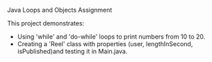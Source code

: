 Java Loops and Objects Assignment

This project demonstrates:
- Using 'while' and 'do-while' loops to print numbers from 10 to 20.
- Creating a 'Reel' class with properties (user, lengthInSecond, isPublished)and testing it in Main.java.
